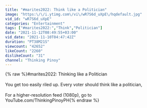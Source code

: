 ```yaml
---
title: "#marites2022: Think like a Politician"
image: "https:\/\/i.ytimg.com\/vi\/wR7S6d_uXpE\/hqdefault.jpg"
vid_id: "wR7S6d_uXpE"
categories: "Entertainment"
tags: ["#marites2022:","Think","Politician"]
date: "2021-11-12T08:49:55+03:00"
vid_date: "2021-11-10T04:47:42Z"
duration: "PT38M21S"
viewcount: "42652"
likeCount: "2260"
dislikeCount: "31"
channel: "Thinking Pinoy"
---
```

{% raw %}#marites2022: Thinking like a Politician<br /><br />You get too easily riled up. Every voter should think like a politician,<br /><br />For a higher-resolution feed (1080p), go to YouTube.com/ThinkingPinoyPH{% endraw %}
